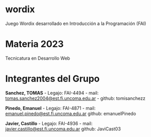 # wordix

Juego Wordix desarrollado en Introducción a la Programación (FAI)

# Materia 2023

Tecnicatura en Desarrollo Web

# Integrantes del Grupo

**Sanchez, TOMAS** - Legajo: FAI-4494 - mail: tomas.sanchez2004@est.fi.uncoma.edu.ar - github: tomisanchezz

**Pinedo, Emanuel** - Legajo: FAI-4871 - mail: emanuel.pinedo@est.fi.uncoma.edu.ar github: emanuelPinedo

**Javier, Castillo** - Legajo: FAI-4936 - mail: javier.castillo@est.fi.uncoma.edu.ar github: JaviCast03
